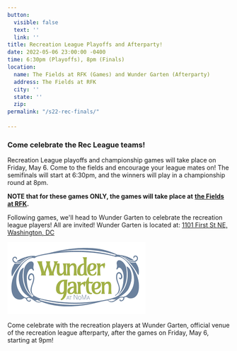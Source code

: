 ```yaml
---
button:
  visible: false
  text: ''
  link: ''
title: Recreation League Playoffs and Afterparty!
date: 2022-05-06 23:00:00 -0400
time: 6:30pm (Playoffs), 8pm (Finals)
location:
  name: The Fields at RFK (Games) and Wunder Garten (Afterparty)
  address: The Fields at RFK
  city: ''
  state: ''
  zip: 
permalink: "/s22-rec-finals/"

---
```

### Come celebrate the Rec League teams!

Recreation League playoffs and championship games will take place on Friday, May 6.  Come to the fields and encourage your league mates on!  The semifinals will start at 6:30pm, and the winners will play in a championship round at 8pm.  

**NOTE that for these games ONLY, the games will take place at** [**the Fields at RFK**](https://rfkfields.com/)**.**

Following games, we'll head to Wunder Garten to celebrate the recreation league players!  All are invited!  Wunder Garten is located at: [1101 First St NE, Washington, DC](https://goo.gl/maps/JfCqRU89fGsMhxYc6)

![](/img/wundergarten-logo.png)

Come celebrate with the recreation players at Wunder Garten, official venue of the recreation league afterparty, after the games on Friday, May 6, starting at 9pm!